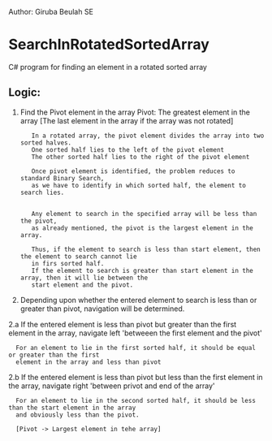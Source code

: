 Author: Giruba Beulah SE

# SearchInRotatedSortedArray
C# program for finding an element in a rotated sorted array


Logic: 
------

1. Find the Pivot element in the array
   Pivot: The greatest element in the array
          [The last element in the array if the array was not rotated]
          
          In a rotated array, the pivot element divides the array into two sorted halves.
          One sorted half lies to the left of the pivot element
          The other sorted half lies to the right of the pivot element
          
          Once pivot element is identified, the problem reduces to standard Binary Search,
          as we have to identify in which sorted half, the element to search lies.
          
          
          Any element to search in the specified array will be less than the pivot,
          as already mentioned, the pivot is the largest element in the array.
          
          Thus, if the element to search is less than start element, then the element to search cannot lie
          in firs sorted half.
          If the element to search is greater than start element in the array, then it will lie between the
          start element and the pivot.
                    
   
2. Depending upon whether the entered element to search is less than or greater than pivot, navigation will be 
determined.


  2.a If the entered element is less than pivot but greater than the first element in the array,
      navigate left 'betweeen the first element and the pivot'
      
      For an element to lie in the first sorted half, it should be equal or greater than the first
      element in the array and less than pivot
      
  2.b If the entered element is less than pivot but less than the first element in the array,
      navigate right 'between privot and end of the array'
      
      For an element to lie in the second sorted half, it should be less than the start element in the array
      and obviously less than the pivot.
      
      [Pivot -> Largest element in tehe array]
       
